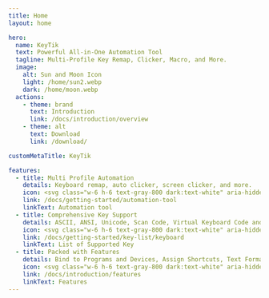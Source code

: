 ```yaml
---
title: Home
layout: home

hero:
  name: KeyTik
  text: Powerful All-in-One Automation Tool
  tagline: Multi-Profile Key Remap, Clicker, Macro, and More.
  image:
    alt: Sun and Moon Icon
    light: /home/sun2.webp
    dark: /home/moon.webp
  actions:
    - theme: brand
      text: Introduction
      link: /docs/introduction/overview
    - theme: alt
      text: Download
      link: /download/

customMetaTitle: KeyTik

features:
  - title: Multi Profile Automation
    details: Keyboard remap, auto clicker, screen clicker, and more.
    icon: <svg class="w-6 h-6 text-gray-800 dark:text-white" aria-hidden="true" xmlns="http://www.w3.org/2000/svg" width="24" height="24" fill="none" viewBox="0 0 24 24"><path stroke="var(--vp-c-green-2)" stroke-linecap="round" stroke-linejoin="round" stroke-width="2" d="M15 9h3m-3 3h3m-3 3h3m-6 1c-.306-.613-.933-1-1.618-1H7.618c-.685 0-1.312.387-1.618 1M4 5h16a1 1 0 0 1 1 1v12a1 1 0 0 1-1 1H4a1 1 0 0 1-1-1V6a1 1 0 0 1 1-1Zm7 5a2 2 0 1 1-4 0 2 2 0 0 1 4 0Z"/></svg>
    link: /docs/getting-started/automation-tool
    linkText: Automation tool
  - title: Comprehensive Key Support
    details: ASCII, ANSI, Unicode, Scan Code, Virtual Keyboard Code and more.
    icon: <svg class="w-6 h-6 text-gray-800 dark:text-white" aria-hidden="true" xmlns="http://www.w3.org/2000/svg" width="24" height="24" fill="none" viewBox="0 0 24 24"><path stroke="var(--vp-c-indigo-2)" stroke-linecap="square" stroke-width="2" d="M8 15h7.01v.01H15L8 15Z"/><path stroke="var(--vp-c-indigo-2)" stroke-linecap="square" stroke-width="2" d="M20 6H4a1 1 0 0 0-1 1v10a1 1 0 0 0 1 1h16a1 1 0 0 0 1-1V7a1 1 0 0 0-1-1Z"/><path stroke="var(--vp-c-indigo-2)" stroke-linecap="square" stroke-width="2" d="M6 9h.01v.01H6V9Zm0 3h.01v.01H6V12Zm0 3h.01v.01H6V15Zm3-6h.01v.01H9V9Zm0 3h.01v.01H9V12Zm3-3h.01v.01H12V9Zm0 3h.01v.01H12V12Zm3 0h.01v.01H15V12Zm3 0h.01v.01H18V12Zm0 3h.01v.01H18V15Zm-3-6h.01v.01H15V9Zm3 0h.01v.01H18V9Z"/></svg>
    link: /docs/getting-started/key-list/keyboard
    linkText: List of Supported Key
  - title: Packed with Features
    details: Bind to Programs and Devices, Assign Shortcuts, Text Format, Hold Format and more.
    icon: <svg class="w-6 h-6 text-gray-800 dark:text-white" aria-hidden="true" xmlns="http://www.w3.org/2000/svg" width="24" height="24" fill="none" viewBox="0 0 24 24"><path stroke="var(--vp-c-yellow-2)" stroke-width="2" d="M11.083 5.104c.35-.8 1.485-.8 1.834 0l1.752 4.022a1 1 0 0 0 .84.597l4.463.342c.9.069 1.255 1.2.556 1.771l-3.33 2.723a1 1 0 0 0-.337 1.016l1.03 4.119c.214.858-.71 1.552-1.474 1.106l-3.913-2.281a1 1 0 0 0-1.008 0L7.583 20.8c-.764.446-1.688-.248-1.474-1.106l1.03-4.119A1 1 0 0 0 6.8 14.56l-3.33-2.723c-.698-.571-.342-1.702.557-1.771l4.462-.342a1 1 0 0 0 .84-.597l1.753-4.022Z"/></svg>
    link: /docs/introduction/features
    linkText: Features
---
```


<script setup>
import CustomStats from "@theme/components/CustomStats.vue";
import DownloadCount from "@theme/components/DownloadCount.vue";
import Preview from "@theme/components/Preview.vue";
import StarCount from "@theme/components/StarCount.vue";
</script>

<CustomStats>
  <template #card1>
    <Preview :images="[
      '/preview/main dark.png',
      '/preview/main light.png',
      '/preview/default mode.png',
      '/preview/key format.gif',
      '/preview/text mode.png',
      '/preview/select device.png',
      '/preview/select program.png',
    ]" />
  </template>
  <template #card2>
    <DownloadCount />
  </template>
  <template #card3>
    <StarCount />
  </template>
</CustomStats>
